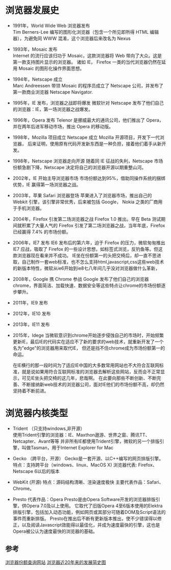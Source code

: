 # 浏览器发展史   

* 1991年，World Wide Web 浏览器发布   
    Tim Berners-Lee 编写的图形化浏览器（包含一个所见即所得 HTML 编辑器），为避免同 WWW 混淆，这个浏览器后来改名为 Nexus

* 1993年，Mosaic 发布  
    Internet 的流行应该归功于 Mosaic，这款浏览器将 Web 带向了大众。这是第一款支持图片显示的浏览器。
    诸如 IE， Firefox 一类的当代浏览器仍然在延用 Mosaic 的图形化操作界面思想。

* 1994年，Netscape 成立  
    Marc Andreessen 带领 Mosaic 的程序员成立了 Netscape 公司，并发布了第一款商业浏览器 Netscape Navigator.

* 1995年，IE 发布，浏览器之战即将爆发
    微软针对 Netscape 发布了他们自己的浏览器：IE，第一场浏览器之战爆发。

* 1996年，Opera 发布
    Telenor 是挪威最大的通讯公司，他们推出了 Opera，并在两年后进军移动市场，推出 Opera 的移动版。

* 1998年，Mozilla 项目成立
    Netscape 成立 Mozilla 开源项目，开发下一代浏览器，
    后来证明，使用原有代码开发新东西是一种负担，接着他们着手从新开发。

* 1998年，Netscape 浏览器走向开源
    随着同 IE 征战的失利，Netscape 市场份额急剧下降，Netscape 决定将自己的浏览器开源以期重整山河。

* 2002年，IE 开始主导浏览器市场
    市场份额达到95%，借助同操作系统的捆绑优势，IE 赢得第一场浏览器之战。

* 2003年，苹果 Safari 浏览器登场
    苹果进入了浏览器市场，推出自己的 Webkit 引擎，该引擎非常优秀，后来被包括 Google， Nokia 之类的厂商用于手机浏览器。

* 2004年，Firefox 引发第二场浏览器之战
    Firefox 1.0 推出。早在 Beta 测试期间就积累了大量人气的 Firefox 引发了第二场浏览器之战，当年年底，Firefox 已经赢得 7.4% 的市场份额。

* 2006年，IE7 发布
    IE6 发布后的第六年，迫于 Firefox 的压力，微软匆匆推出 IE7 应战，吸取了 Firefox 的一些设计思想，如标签式浏览，反钓鱼等。但这款浏览器现在看来并不成功。
    IE坐在份额第一的头把交椅后，却一直不思进取，自己制作一套web标准，也不怎么支持html,javascript,css这些web技术的新版本特性，微软从ie6开始到ie8七八年间几乎没对浏览器做什么革新，

* 2008年，Google 携 Chrome 参战
    Google 发布了他们自己的浏览器chrome，界面简洁、加载快速、数据安全等这些特点让chrome的市场份额逐步攀升。

* 2011年，IE9 发布
* 2012年，IE10 发布
* 2013年，IE11 发布
* 2015年，Idege
   当微软意识到chrome开始逐步侵蚀自己的市场时，开始频繁更新IE，最后IE的代码实在适应不了新的要求的web技术，就重新开发了一个名为”edge"的浏览器用来取代IE，
但还是挡不住chrome成为市场份额第一的命运。

   在IE横行的那一段时间为了适应IE中国的大多数常用网站也不大符合互联网标准，就是说如果用符合互联网标准的浏览器去解析这些网站，反而会不正常显示，可见IE坐头把交椅的这几年，悲哉啊。
   在此要向那些不断创新、不断完善、不断接纳新web技术的浏览器公司，面对IE他们的市场份额不高，却仍然坚持着不断前进。

# 浏览器内核类型       
* Trident  （只支持windows,非开源）   
  使用Trident引擎的浏览器：IE、Maxthon遨游、世界之窗、腾讯TT、Netcapter、Avant等等
  并非所有IE都使用Trident引擎，微软的另一个排版引擎，叫做Tasman，用于Internet Explorer for Mac

* Gecko （跨平台，开源）
  Gecko是一套开源、以C++编写的网页排版引擎。
  特点：支持跨平台（windows、linux、MacOS X)
  浏览器代表: Firefox、Netscape 6以后的版本
     
* WebKit (开源)
  特点：源码结构清晰、渲染速度极快
  主要代表作品：Safari、Chrome。

* Presto
  代表作品：Opera
  Presto是由Opera Software开发的浏览器排版引擎，供Opera 7.0及以上使用。
  它取代了旧版Opera 4至6版本使用的Elektra排版引擎，包括加入动态功能，例如网页或其部分可随着DOM及Script语法的事件而重新排版。
  Presto在推出后不断有更新版本推出，使不少错误得以修正，以及阅读Javascript效能得以最佳化，并成为速度最快的引擎，这也是Opera被公认为速度最快的浏览器的基础。

## 参考
[浏览器份额查询网站](http://gs.statcounter.com/)
[浏览器近20年来的发展简史图](http://software.cnw.com.cn/software-application/htm2009/20091013_183968.shtml)

